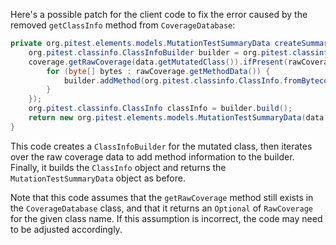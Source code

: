 Here's a possible patch for the client code to fix the error caused by the removed `getClassInfo` method from `CoverageDatabase`:

```java
private org.pitest.elements.models.MutationTestSummaryData createSummaryData(final org.pitest.coverage.CoverageDatabase coverage, final org.pitest.mutationtest.ClassMutationResults data) {
    org.pitest.classinfo.ClassInfoBuilder builder = org.pitest.classinfo.ClassInfo.builder(data.getMutatedClass());
    coverage.getRawCoverage(data.getMutatedClass()).ifPresent(rawCoverage -> {
        for (byte[] bytes : rawCoverage.getMethodData()) {
            builder.addMethod(org.pitest.classinfo.ClassInfo.fromBytecode(data.getMutatedClass(), bytes));
        }
    });
    org.pitest.classinfo.ClassInfo classInfo = builder.build();
    return new org.pitest.elements.models.MutationTestSummaryData(data.getFileName(), data.getMutations(), classInfo);
}
```

This code creates a `ClassInfoBuilder` for the mutated class, then iterates over the raw coverage data to add method information to the builder. Finally, it builds the `ClassInfo` object and returns the `MutationTestSummaryData` object as before.

Note that this code assumes that the `getRawCoverage` method still exists in the `CoverageDatabase` class, and that it returns an `Optional` of `RawCoverage` for the given class name. If this assumption is incorrect, the code may need to be adjusted accordingly.